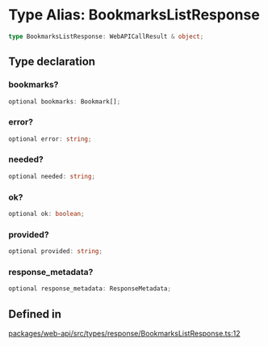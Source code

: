 # Type Alias: BookmarksListResponse

```ts
type BookmarksListResponse: WebAPICallResult & object;
```

## Type declaration

### bookmarks?

```ts
optional bookmarks: Bookmark[];
```

### error?

```ts
optional error: string;
```

### needed?

```ts
optional needed: string;
```

### ok?

```ts
optional ok: boolean;
```

### provided?

```ts
optional provided: string;
```

### response\_metadata?

```ts
optional response_metadata: ResponseMetadata;
```

## Defined in

[packages/web-api/src/types/response/BookmarksListResponse.ts:12](https://github.com/slackapi/node-slack-sdk/blob/main/packages/web-api/src/types/response/BookmarksListResponse.ts#L12)
